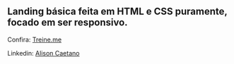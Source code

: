 ## Landing básica feita em HTML e CSS puramente, focado em ser responsivo.

Confira: <a href="https://treine-me-gamma.vercel.app/">Treine.me</a>

Linkedin: <a href="https://www.linkedin.com/in/alisoncaetano">Alison Caetano</a>
